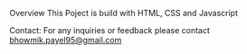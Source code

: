 Overview
This Poject is build with HTML, CSS and Javascript

Contact:
For any inquiries or feedback please contact bhowmik.payel95@gmail.com
